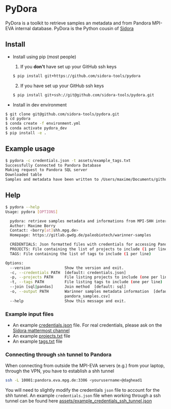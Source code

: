# PyDora

PyDora is a toolkit to retrieve samples an metadata and  from Pandora MPI-EVA internal database. PyDora is the Python cousin of [Sidora](https://github.com/sidora-tools/sidora.core)


## Install

- Install using pip (most people)

  1. If you **don't** have set up your GitHub ssh keys

  ```bash
  $ pip install git+https://github.com/sidora-tools/pydora
  ```

  2. If you have set up your GitHub ssh keys

  ```bash
  $ pip install git+ssh://git@github.com/sidora-tools/pydora.git
  ```



- Install in dev environment

```bash
$ git clone git@github.com/sidora-tools/pydora.git
$ cd pydora
$ conda create -f environment.yml
$ conda activate pydora_dev
$ pip install -e .
```


## Example usage

```bash
$ pydora -c credentials.json -t assets/example_tags.txt
Successfully Connected to Pandora Database
Making request to Pandora SQL server
Downloaded table
Samples and metadata have been written to /Users/maxime/Documents/github/pydora/pandora_samples.csv
```

## Help

```bash
$ pydora --help
Usage: pydora [OPTIONS]

  pydora: retrieve samples metadata and informations from MPI-SHH internal database
  Author: Maxime Borry
  Contact: <borry[at]shh.mpg.de>
  Homepage: https://gitlab.gwdg.de/paleobiotech/warinner-samples

  CREDENTIALS: Json formatted files with credentials for accessing Pandora
  PROJECTS: File containing the list of projects to include (1 per line)
  TAGS: File containing the list of tags to include (1 per line)

Options:
  --version               Show the version and exit.
  -c, --credentials PATH  [default: credentials.json]
  -p, --projects PATH     File listing projects to include (one per line)
  -t, --tags PATH         File listing tags to include (one per line)
  --join [sql|pandas]     Join method  [default: sql]
  -o, --output PATH       Warinner samples metadata information  [default:
                          pandora_samples.csv]
  --help                  Show this message and exit.
```

### Example input files

- An example [credentials.json](assets/example_credentials.json) file. For real credentials, please ask on the [Sidora mattermost channel](https://mattermost.eva.mpg.de/mpi-eva-dag/channels/sidora)
- An example [projects.txt](assets/example_projects.txt) file
- An example [tags.txt](assets/example_tags.txt) file


### Connecting through `shh` tunnel to Pandora

When connecting from outside the MPI-EVA servers (e.g.) from your laptop, through the VPN, you have to establish a shh tunnel

```bash
ssh -L 10001:pandora.eva.mpg.de:3306 <yourusername>@daghead1
```

You will need to slightly modify the credentials `json` file to account for the shh tunnel. An example `credentials.json` file when working through a ssh tunnel can be found here [assets/example_credentials_ssh_tunnel.json](assets/example_credentials_ssh_tunnel.json)


